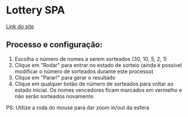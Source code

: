 # Lottery SPA

[Link do site](http://lottery.phygitalsolutions.com.br/)

## Processo e configuração:

1. Escolha o número de nomes a serem sorteados (30, 10, 5, 2, 1)
2. Clique em "Rodar" para entrar no estado de sorteio (ainda é possível modificar o número de sorteados durante este processo)
3. Clique em "Parar!" para gerar o resultado
4. Clique em qualquer botão de número de sorteados para voltar ao estado inicial. Os nomes vencedores ficam marcados em vermelho e não serão sorteados novamente.

PS: Utilize a roda do mouse para dar zoom in/out da esfera
